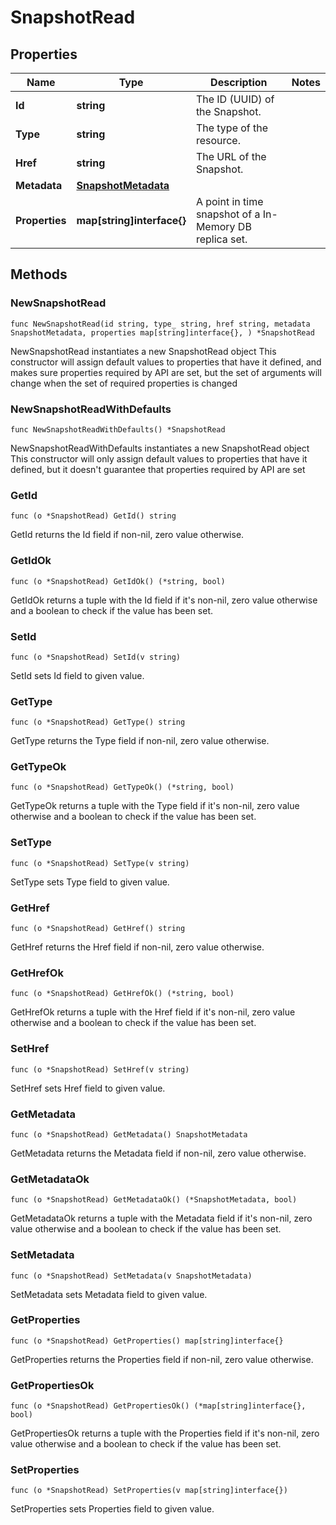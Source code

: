 # SnapshotRead

## Properties

|Name | Type | Description | Notes|
|------------ | ------------- | ------------- | -------------|
|**Id** | **string** | The ID (UUID) of the Snapshot. | |
|**Type** | **string** | The type of the resource. | |
|**Href** | **string** | The URL of the Snapshot. | |
|**Metadata** | [**SnapshotMetadata**](SnapshotMetadata.md) |  | |
|**Properties** | **map[string]interface{}** | A point in time snapshot of a In-Memory DB replica set.  | |

## Methods

### NewSnapshotRead

`func NewSnapshotRead(id string, type_ string, href string, metadata SnapshotMetadata, properties map[string]interface{}, ) *SnapshotRead`

NewSnapshotRead instantiates a new SnapshotRead object
This constructor will assign default values to properties that have it defined,
and makes sure properties required by API are set, but the set of arguments
will change when the set of required properties is changed

### NewSnapshotReadWithDefaults

`func NewSnapshotReadWithDefaults() *SnapshotRead`

NewSnapshotReadWithDefaults instantiates a new SnapshotRead object
This constructor will only assign default values to properties that have it defined,
but it doesn't guarantee that properties required by API are set

### GetId

`func (o *SnapshotRead) GetId() string`

GetId returns the Id field if non-nil, zero value otherwise.

### GetIdOk

`func (o *SnapshotRead) GetIdOk() (*string, bool)`

GetIdOk returns a tuple with the Id field if it's non-nil, zero value otherwise
and a boolean to check if the value has been set.

### SetId

`func (o *SnapshotRead) SetId(v string)`

SetId sets Id field to given value.


### GetType

`func (o *SnapshotRead) GetType() string`

GetType returns the Type field if non-nil, zero value otherwise.

### GetTypeOk

`func (o *SnapshotRead) GetTypeOk() (*string, bool)`

GetTypeOk returns a tuple with the Type field if it's non-nil, zero value otherwise
and a boolean to check if the value has been set.

### SetType

`func (o *SnapshotRead) SetType(v string)`

SetType sets Type field to given value.


### GetHref

`func (o *SnapshotRead) GetHref() string`

GetHref returns the Href field if non-nil, zero value otherwise.

### GetHrefOk

`func (o *SnapshotRead) GetHrefOk() (*string, bool)`

GetHrefOk returns a tuple with the Href field if it's non-nil, zero value otherwise
and a boolean to check if the value has been set.

### SetHref

`func (o *SnapshotRead) SetHref(v string)`

SetHref sets Href field to given value.


### GetMetadata

`func (o *SnapshotRead) GetMetadata() SnapshotMetadata`

GetMetadata returns the Metadata field if non-nil, zero value otherwise.

### GetMetadataOk

`func (o *SnapshotRead) GetMetadataOk() (*SnapshotMetadata, bool)`

GetMetadataOk returns a tuple with the Metadata field if it's non-nil, zero value otherwise
and a boolean to check if the value has been set.

### SetMetadata

`func (o *SnapshotRead) SetMetadata(v SnapshotMetadata)`

SetMetadata sets Metadata field to given value.


### GetProperties

`func (o *SnapshotRead) GetProperties() map[string]interface{}`

GetProperties returns the Properties field if non-nil, zero value otherwise.

### GetPropertiesOk

`func (o *SnapshotRead) GetPropertiesOk() (*map[string]interface{}, bool)`

GetPropertiesOk returns a tuple with the Properties field if it's non-nil, zero value otherwise
and a boolean to check if the value has been set.

### SetProperties

`func (o *SnapshotRead) SetProperties(v map[string]interface{})`

SetProperties sets Properties field to given value.



